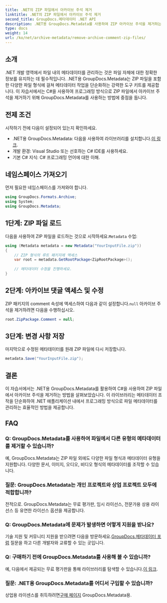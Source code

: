 ```yaml
---
title: .NET의 ZIP 파일에서 아카이브 주석 제거
linktitle: .NET의 ZIP 파일에서 아카이브 주석 제거
second_title: GroupDocs.메타데이터 .NET API
description: .NET용 GroupDocs.Metadata를 사용하여 ZIP 아카이브 주석을 제거하는 방법을 알아보세요. 메타데이터 관리 기술을 향상시키세요.
type: docs
weight: 14
url: /ko/net/archive-metadata/remove-archive-comment-zip-files/
---
```

## 소개
.NET 개발 영역에서 파일 내의 메타데이터를 관리하는 것은 파일 자체에 대한 정확한 정보를 유지하는 데 필수적입니다. .NET용 GroupDocs.Metadata는 ZIP 파일을 포함한 다양한 파일 형식에 걸쳐 메타데이터 작업을 단순화하는 강력한 도구 키트를 제공합니다. 이 자습서에서는 C#을 사용하여 프로그래밍 방식으로 ZIP 파일에서 아카이브 주석을 제거하기 위해 GroupDocs.Metadata를 사용하는 방법에 중점을 둡니다. 
## 전제 조건
시작하기 전에 다음이 설정되어 있는지 확인하세요.
-  .NET용 GroupDocs.Metadata: 다음을 사용하여 라이브러리를 설치합니다.[이 링크](https://releases.groupdocs.com/metadata/net/).
- 개발 환경: Visual Studio 또는 선호하는 C# IDE를 사용하세요.
- 기본 C# 지식: C# 프로그래밍 언어에 대한 이해.

## 네임스페이스 가져오기
먼저 필요한 네임스페이스를 가져와야 합니다.
```csharp
using GroupDocs.Formats.Archive;
using System;
using GroupDocs.Metadata;
```

## 1단계: ZIP 파일 로드
 다음을 사용하여 ZIP 파일을 로드하는 것으로 시작하세요.`Metadata` 수업:
```csharp
using (Metadata metadata = new Metadata("YourInputFile.zip"))
{
    // ZIP 형식의 루트 패키지에 액세스
    var root = metadata.GetRootPackage<ZipRootPackage>();
    
    // 메타데이터 수정을 진행하세요.
}
```
## 2단계: 아카이브 댓글 액세스 및 수정
ZIP 패키지의 comment 속성에 액세스하여 다음과 같이 설정합니다.`null` 아카이브 주석을 제거하려면 다음을 수행하십시오.
```csharp
root.ZipPackage.Comment = null;
```
## 3단계: 변경 사항 저장
마지막으로 수정된 메타데이터를 원래 ZIP 파일에 다시 저장합니다.
```csharp
metadata.Save("YourInputFile.zip");
```

## 결론
이 자습서에서는 .NET용 GroupDocs.Metadata를 활용하여 C#을 사용하여 ZIP 파일에서 아카이브 주석을 제거하는 방법을 살펴보았습니다. 이 라이브러리는 메타데이터 조작을 단순화하여 .NET 애플리케이션 내에서 프로그래밍 방식으로 파일 메타데이터를 관리하는 효율적인 방법을 제공합니다.

## FAQ
### Q: GroupDocs.Metadata를 사용하여 파일에서 다른 유형의 메타데이터를 제거할 수 있습니까?
예, GroupDocs.Metadata는 ZIP 파일 외에도 다양한 파일 형식과 메타데이터 유형을 지원합니다. 다양한 문서, 이미지, 오디오, 비디오 형식의 메타데이터를 조작할 수 있습니다.
### 질문: GroupDocs.Metadata는 개인 프로젝트와 상업 프로젝트 모두에 적합합니까?
전적으로. GroupDocs.Metadata는 무료 평가판, 임시 라이선스, 전문가용 상용 라이선스 등 유연한 라이선스 옵션을 제공합니다.
### Q: GroupDocs.Metadata에 문제가 발생하면 어떻게 지원을 받나요?
 기술 지원 및 커뮤니티 지원을 받으려면 다음을 방문하세요.[GroupDocs.메타데이터 포럼](https://forum.groupdocs.com/c/metadata/14) 질문을 하고 다른 개발자와 교류할 수 있는 곳입니다.
### Q: 구매하기 전에 GroupDocs.Metadata를 사용해 볼 수 있습니까?
 예, 다음에서 제공되는 무료 평가판을 통해 라이브러리를 탐색할 수 있습니다.[이 링크](https://releases.groupdocs.com/).
### 질문: .NET용 GroupDocs.Metadata를 어디서 구입할 수 있습니까?
 상업용 라이센스를 취득하려면[구매 페이지](https://purchase.groupdocs.com/buy) GroupDocs.Metadata용.